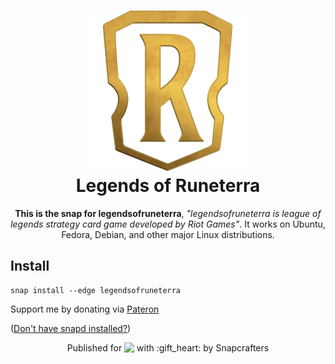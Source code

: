 <h1 align="center">
  <img src="snap/gui/legendsofruneterra.png" alt="Project">
  <br />
  Legends of Runeterra
</h1>

<p align="center"><b>This is the snap for legendsofruneterra</b>, <i>"legendsofruneterra is league of legends strategy card game developed by Riot Games"</i>. It works on Ubuntu, Fedora, Debian, and other major Linux
distributions.</p>

## Install

    snap install --edge legendsofruneterra

Support me by donating via [Pateron](https://www.patreon.com/mmtrt)

([Don't have snapd installed?](https://snapcraft.io/docs/core/install))

<p align="center">Published for <img src="http://anything.codes/slack-emoji-for-techies/emoji/tux.png" align="top" width="24" /> with :gift_heart: by Snapcrafters</p>
